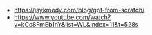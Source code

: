 - https://jaykmody.com/blog/gpt-from-scratch/
- https://www.youtube.com/watch?v=kCc8FmEb1nY&list=WL&index=11&t=528s

